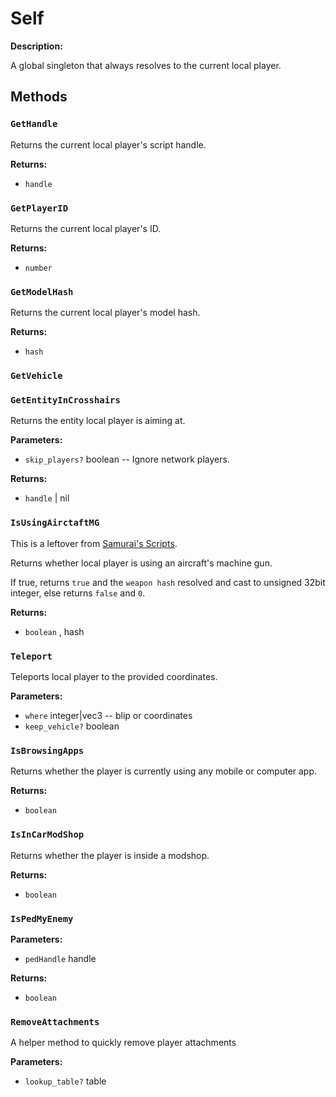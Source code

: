 # Self

**Description:**

A global singleton that always resolves to the current local player.

## Methods

### `GetHandle`

Returns the current local player's script handle.

**Returns:**
- `handle` 

### `GetPlayerID`

Returns the current local player's ID.

**Returns:**
- `number` 

### `GetModelHash`

Returns the current local player's model hash.

**Returns:**
- `hash` 

### `GetVehicle`


### `GetEntityInCrosshairs`

Returns the entity local player is aiming at.

**Parameters:**
- `skip_players?` boolean -- Ignore network players.


**Returns:**
- `handle` | nil

### `IsUsingAirctaftMG`

This is a leftover from [Samurai's Scripts](https://github.com/YimMenu-Lua/Samurais-Scripts).

Returns whether local player is using an aircraft's machine gun.

If true, returns `true` and the `weapon hash` resolved and cast to unsigned 32bit integer, else returns `false` and `0`.

**Returns:**
- `boolean` , hash

### `Teleport`

Teleports local player to the provided coordinates.

**Parameters:**
- `where` integer|vec3 -- blip or coordinates
- `keep_vehicle?` boolean



### `IsBrowsingApps`

Returns whether the player is currently using any mobile or computer app.

**Returns:**
- `boolean` 

### `IsInCarModShop`

Returns whether the player is inside a modshop.

**Returns:**
- `boolean` 

### `IsPedMyEnemy`

**Parameters:**
- `pedHandle` handle


**Returns:**
- `boolean` 

### `RemoveAttachments`

A helper method to quickly remove player attachments

**Parameters:**
- `lookup_table?` table



